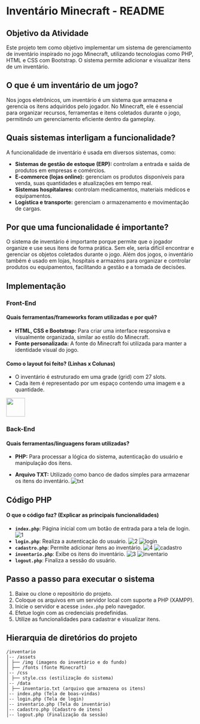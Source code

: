 # Inventário Minecraft - README

## Objetivo da Atividade
Este projeto tem como objetivo implementar um sistema de gerenciamento de inventário inspirado no jogo Minecraft, utilizando tecnologias como PHP, HTML e CSS com Bootstrap. O sistema permite adicionar e visualizar itens de um inventário.

## O que é um inventário de um jogo?
Nos jogos eletrônicos, um inventário é um sistema que armazena e gerencia os itens adquiridos pelo jogador. No Minecraft, ele é essencial para organizar recursos, ferramentas e itens coletados durante o jogo, permitindo um gerenciamento eficiente dentro da gameplay.

## Quais sistemas interligam a funcionalidade?
A funcionalidade de inventário é usada em diversos sistemas, como:
- **Sistemas de gestão de estoque (ERP):** controlam a entrada e saída de produtos em empresas e comércios.
- **E-commerce (lojas online):** gerenciam os produtos disponíveis para venda, suas quantidades e atualizações em tempo real.
- **Sistemas hospitalares:** controlam medicamentos, materiais médicos e equipamentos.
- **Logística e transporte:** gerenciam o armazenamento e movimentação de cargas.

## Por que uma funcionalidade é importante?
O sistema de inventário é importante porque permite que o jogador organize e use seus itens de forma prática. Sem ele, seria difícil encontrar e gerenciar os objetos coletados durante o jogo.
Além dos jogos, o inventário também é usado em lojas, hospitais e armazéns para organizar e controlar produtos ou equipamentos, facilitando a gestão e a tomada de decisões.


## Implementação
### Front-End
#### Quais ferramentas/frameworks foram utilizadas e por quê?
- **HTML, CSS e Bootstrap:** Para criar uma interface responsiva e visualmente organizada, similar ao estilo do Minecraft.
- **Fonte personalizada:** A fonte do Minecraft foi utilizada para manter a identidade visual do jogo.

#### Como o layout foi feito? (Linhas x Colunas)
- O inventário é estruturado em uma grade (grid) com 27 slots.
- Cada item é representado por um espaço contendo uma imagem e a quantidade.
<img src="![inv](https://github.com/user-attachments/assets/a906bd9d-eae3-4b37-a4db-fd51df6831f8)" width="50">




### Back-End
#### Quais ferramentas/linguagens foram utilizadas?
- **PHP:** Para processar a lógica do sistema, autenticação do usuário e manipulação dos itens.
 


- **Arquivo TXT:** Utilizado como banco de dados simples para armazenar os itens do inventário.
   ![txt](https://github.com/user-attachments/assets/79aa2e82-9387-4a60-b2ed-85f1c8605d09)


## Código PHP
#### O que o código faz? (Explicar as principais funcionalidades)
- **`index.php`**: Página inicial com um botão de entrada para a tela de login.
  ![1](https://github.com/user-attachments/assets/60b8ec5e-b74a-4a0c-aeb7-a089ea0006f5)
- **`login.php`**: Realiza a autenticação do usuário.
  ![2](https://github.com/user-attachments/assets/374f57f4-0ce1-4662-9b98-e7fbb4ca8c59) ![login](https://github.com/user-attachments/assets/95e55a98-0d7e-4633-b926-99b1c600a2dd)
- **`cadastro.php`**: Permite adicionar itens ao inventário.
 ![4](https://github.com/user-attachments/assets/46cbcd9c-98fe-456e-962f-589c55acf6d8) ![cadastro](https://github.com/user-attachments/assets/23bf8d18-37b1-49be-8fab-42442b8ea781)
- **`inventario.php`**: Exibe os itens do inventário.
  ![3](https://github.com/user-attachments/assets/72c2171b-98d5-4147-a734-b9a6a8b8b4d9) ![inventario](https://github.com/user-attachments/assets/0be271d7-4162-462a-8ca0-04f277c5cf7d)
- **`logout.php`**: Finaliza a sessão do usuário.

## Passo a passo para executar o sistema
1. Baixe ou clone o repositório do projeto.
2. Coloque os arquivos em um servidor local com suporte a PHP (XAMPP).
3. Inicie o servidor e acesse `index.php` pelo navegador.
4. Efetue login com as credenciais predefinidas.
5. Utilize as funcionalidades para cadastrar e visualizar itens.

## Hierarquia de diretórios do projeto
```
/inventario
│-- /assets
│ ├── /img (imagens do inventário e do fundo)
│ ├── /fonts (fonte Minecraft)
│-- /css
│ ├── style.css (estilização do sistema)
│-- /data
│ ├── inventario.txt (arquivo que armazena os itens)
│-- index.php (Tela de boas-vindas)
│-- login.php (Tela de login)
│-- inventario.php (Tela do inventário)
│-- cadastro.php (Cadastro de itens)
│-- logout.php (Finalização da sessão)
```

